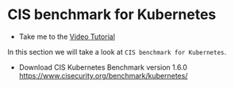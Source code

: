 # CIS benchmark for Kubernetes

- Take me to the [Video Tutorial](https://kodekloud.com/topic/cis-benchmark-for-kubernetes/)

In this section we will take a look at `CIS benchmark for Kubernetes`.

  - Download CIS Kubernetes Benchmark version 1.6.0 https://www.cisecurity.org/benchmark/kubernetes/
